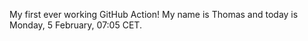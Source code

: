 My first ever working GitHub Action!
My name is Thomas and today is Monday, 5 February, 07:05 CET. 
